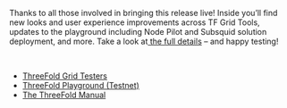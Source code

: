 Thanks to all those involved in bringing this release live! Inside you’ll find new looks and user experience improvements across TF Grid Tools, updates to the playground including Node Pilot and Subsquid solution deployment, and more. Take a look at[ the full details](https://forum.threefold.io/t/tfgrid-v3-7-0-is-now-live/3375) – and happy testing!

<br/>

* [ThreeFold Grid Testers](https://t.me/threefoldtesting)
* [ThreeFold Playground (Testnet)](https://play.test.grid.tf/#/)
* [The ThreeFold Manual](https://library.threefold.me/info/manual/#/getstarted/manual__tfgrid3_getstarted)